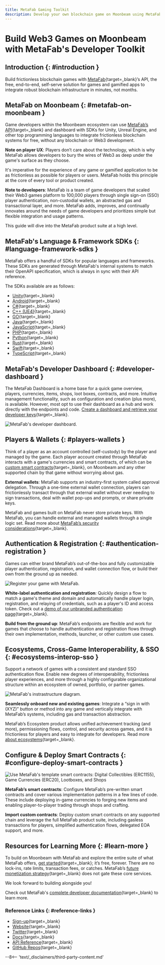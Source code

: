 ```yaml
---
title: MetaFab Gaming Toolkit
description: Develop your own blockchain game on Moonbeam using MetaFab! MetaFab streamlines game development with its easy-to-use API and language and framework SDKs.
---
```


# Build Web3 Games on Moonbeam with MetaFab's Developer Toolkit

## Introduction {: #introduction } 

Build frictionless blockchain games with [MetaFab](https://www.trymetafab.com/){target=_blank}’s API, the free, end-to-end, self-serve solution for games and gamified apps to integrate robust blockchain infrastructure in minutes, not months.

## MetaFab on Moonbeam {: #metafab-on-moonbeam }

Game developers within the Moonbeam ecosystem can use [MetaFab’s API](https://docs.trymetafab.com/reference/getcollections){target=_blank} and dashboard with SDKs for Unity, Unreal Engine, and other top programming languages to integrate frictionless blockchain systems for free, without any blockchain or Web3 development.

**Note on player UX**: Players don’t care about the technology, which is why MetaFab allows developers to bury the wires of Web3 as deep under the game's surface as they choose. 

It's imperative for the experience of any game or gamified application to be as frictionless as possible for players or users. MetaFab holds this principle at the core of every tool or product created.

**Note to developers**: MetaFab is a team of game developers that scaled their Web3 games platform to 100,000 players through single sign-on (SSO) player authentication, non-custodial wallets, an abstracted gas and transactional layer, and more. MetaFab adds, improves, and continually innovates around the needs of game developers and prioritizes simple but flexible integration and usage patterns.

This guide will dive into the MetaFab product suite at a high level.

## MetaFab's Language & Framework SDKs {: #language-framework-sdks }

MetaFab offers a handful of SDKs for popular languages and frameworks. These SDKs are generated through MetaFab's internal systems to match their OpenAPI specification, which is always in sync with their API reference. 

The SDKs available are as follows:

- [Unity](https://docs.trymetafab.com/docs/c-unity){target=_blank}
- [Android](https://docs.trymetafab.com/docs/android){target=_blank}
- [C#](https://docs.trymetafab.com/docs/c-sdk){target=_blank}
- [C++ (UE4)](https://docs.trymetafab.com/docs/c-unreal-engine-4-sdk){target=_blank}
- [GO](https://docs.trymetafab.com/docs/go){target=_blank}
- [Java](https://docs.trymetafab.com/docs/java){target=_blank}
- [JavaScript](https://docs.trymetafab.com/docs/javascript){target=_blank}
- [PHP](https://docs.trymetafab.com/docs/php){target=_blank}
- [Python](https://docs.trymetafab.com/docs/python){target=_blank}
- [Rust](https://docs.trymetafab.com/docs/rust){target=_blank}
- [Swift](https://docs.trymetafab.com/docs/swift-ios){target=_blank}
- [TypeScript](https://docs.trymetafab.com/docs/typescript){target=_blank}

## MetaFab's Developer Dashboard {: #developer-dashboard }

The MetaFab Dashboard is a home base for a quick game overview, players, currencies, items, shops, loot boxes, contracts, and more. Intuitive management functionality, such as configuration and creation (plus more), is available. However, most opt to use their dashboard as a hub and work directly with the endpoints and code. [Create a dashboard and retrieve your developer keys](https://dashboard.trymetafab.com/auth/register){target=_blank}.

![MetaFab's developer dashboard.](/images/builders/integrations/gaming/metafab/metafab-1.png)

## Players & Wallets {: #players-wallets }

Think of a player as an account controlled (self-custody) by the player and managed by the game. Each player account created through MetaFab interacts with a game's currencies and smart contracts, of which can be [custom smart contracts](https://docs.trymetafab.com/docs/implementing-gasless-transactions){target=_blank}, on Moonbeam and any other supported chain by that game without worrying about gas.

**External wallets**: MetaFab supports an industry-first system called approval delegation. Through a one-time external wallet connection, players can frictionlessly transact through that external wallet without ever needing to sign transactions, deal with wallet pop-ups and prompts, or share private keys.

MetaFab and games built on MetaFab never store private keys. With MetaFab, you can handle external and managed wallets through a single logic set. Read more about [MetaFab’s security considerations](https://docs.trymetafab.com/docs/security){target=_blank}.

## Authentication & Registration {: #authentication-registration }

Games can either brand MetaFab’s out-of-the-box and fully customizable player authentication, registration, and wallet connection flow, or build their own from the ground up as needed.

![Register your game with MetaFab.](/images/builders/integrations/gaming/metafab/metafab-2.png)

**White-label authentication and registration**: Quickly design a flow to match a game's theme and domain and automatically handle player login, registration, and relaying of credentials, such as a player's ID and access token. Check out a [demo of our unbranded authentication page](https://connect.trymetafab.com/?chain=MATIC&flow=register&game=880c664b-3ce4-40a2-bf61-83b174ce5f94&redirectUri=https://trymetafab.com){target=_blank}.

**Build from the ground up**: MetaFab’s endpoints are flexible and work for games that choose to handle authentication and registration flows through their own implementation, methods, launcher, or other custom use cases.

## Ecosystems, Cross-Game Interoperability, & SSO {: #ecosystems-interop-sso }

Support a network of games with a consistent and standard SSO authentication flow. Enable new degrees of interoperability, frictionless player experiences, and more through a highly configurable organizational structure within an ecosystem of owned, portfolio, or partner games.

![MetaFab's instrastructure diagram.](/images/builders/integrations/gaming/metafab/metafab-3.png)

**Seamlessly onboard new and existing games**: Integrate a “sign in with (XYZ)” button or method into any game and vertically integrate with MetaFab’s systems, including gas and transaction abstraction.

MetaFab’s Ecosystem product allows unified achievement tracking (and more), permissioning flows, control, and security across games, and it is frictionless for players and easy to integrate for developers. Read more [about ecosystems](https://docs.trymetafab.com/docs/ecosystems-cross-game-interoperability){target=_blank}.

## Configure & Deploy Smart Contracts {: #configure-deploy-smart-contracts }

![Use MetaFab's template smart contracts: Digital Collectibles (ERC1155), Game Currencies (ERC20), Lootboxes, and Shops](/images/builders/integrations/gaming/metafab/metafab-4.png)

**MetaFab’s smart contracts**: Configure MetaFab’s pre-written smart contracts and cover various implementation patterns in a few lines of code. These include deploying in-game currencies to forging new items and enabling player-to-player trading through shops and crafting.

**Import custom contracts**: Deploy custom smart contracts on any supported chain and leverage the full MetaFab product suite, including gasless transactions for players, simplified authentication flows, delegated EOA support, and more.

## Resources for Learning More {: #learn-more }

To build on Moonbeam with MetaFab and explore the entire suite of what MetaFab offers, [get started](https://dashboard.trymetafab.com/auth/register){target=_blank}; it’s free, forever. There are no lock-ins, rate limits, transaction fees, or catches. MetaFab’s [future monetization strategy](https://docs.trymetafab.com/docs/free-pricing-business-model){target=_blank} does not gate these core services.

We look forward to building alongside you!

Check out MetaFab's [complete developer documentation](https://docs.trymetafab.com/docs){target=_blank} to learn more.

### Reference Links {: #reference-links }

- [Sign-up](https://www.trymetafab.com/register){target=_blank}
- [Website](https://www.trymetafab.com){target=_blank}
- [Twitter](https://www.trymetafab.com){target=_blank}
- [Docs](https://docs.trymetafab.com){target=_blank}
- [API Reference](https://docs.trymetafab.com/reference){target=_blank}
- [GitHub Repos](https://github.com/orgs/MetaFabInc/repositories){target=_blank}

--8<-- 'text/_disclaimers/third-party-content.md'